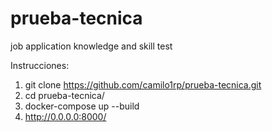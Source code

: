 # prueba-tecnica
job application knowledge and skill test

Instrucciones:

1. git clone https://github.com/camilo1rp/prueba-tecnica.git
2. cd prueba-tecnica/
3. docker-compose up --build
4. http://0.0.0.0:8000/